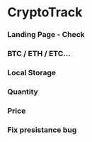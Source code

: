 # CryptoTrack

### Landing Page - Check

### BTC / ETH / ETC...

### Local Storage

### Quantity

### Price

### Fix presistance bug

